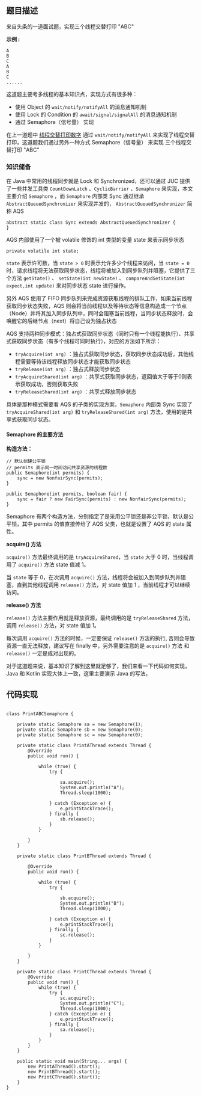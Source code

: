 ## 题目描述

来自头条的一道面试题，实现三个线程交替打印 "ABC"

**示例 :**

```
A
B
C
A
B
C
......
```

这道题主要考多线程的基本知识点，实现方式有很多种：

* 使用 Object 的 `wait/notify/notifyAll` 的消息通知机制
* 使用 Lock 的 Condition 的 `await/signal/signalAll` 的消息通知机制
* 通过 Semaphore（信号量） 实现

在上一道题中 [线程交替打印数字](/multi-thread/printThread.md) 通过 `wait/notify/notifyAll` 来实现了线程交替打印，这道题我们通过另外一种方式   Semaphore（信号量） 来实现 三个线程交替打印 "ABC"


### 知识储备

在 Java 中常用的线程同步就是 Lock 和 Synchronized，还可以通过 JUC 提供了一些并发工具类 `CountDownLatch` 、`CyclicBarrier` 、`Semaphore` 来实现，本文主要介绍 `Semaphore` ，而  `Semaphore` 内部类 Sync 通过继承 `AbstractQueuedSynchronizer` 来实现并发的，  `AbstractQueuedSynchronizer` 简称 AQS

```
abstract static class Sync extends AbstractQueuedSynchronizer {
}
```

AQS 内部使用了一个被 volatile 修饰的 int 类型的变量 state 来表示同步状态

```
private volatile int state;
```

`state` 表示许可数，当 `state > 0` 时表示允许多少个线程来访问，当 `state = 0` 时，请求线程将无法获取同步状态，线程将被加入到同步队列并阻塞，它提供了三个方法 `getState()` 、 `setState(int newState)` 、 `compareAndSetState(int expect,int update)`  来对同步状态 state 进行操作。

另外 AQS 使用了 FIFO 同步队列来完成资源获取线程的排队工作，如果当前线程获取同步状态失败，AQS 则会将当前线程以及等待状态等信息构造成一个节点（Node）并将其加入同步队列中，同时会阻塞当前线程，当同步状态释放时，会唤醒它的后继节点（next）将自己设为独占状态

AQS 支持两种同步模式：独占式获取同步状态（同时只有一个线程能执行）、共享式获取同步状态（有多个线程可同时执行），对应的方法如下所示：

* `tryAcquire(int arg)` ：独占式获取同步状态，获取同步状态成功后，其他线程需要等待该线程释放同步状态才能获取同步状态
* `tryRelease(int arg)` ：独占式释放同步状态
* `tryAcquireShared(int arg)` ：共享式获取同步状态，返回值大于等于0则表示获取成功，否则获取失败
* `tryReleaseShared(int arg)` ：共享式释放同步状态

具体是那种模式需要看 AQS 的子类的实现方案，`Semaphore` 内部类 Sync 实现了   `tryAcquireShared(int arg)` 和 `tryReleaseShared(int arg)` 方法，使用的是共享式获取同步状态。

#### Semaphore 的主要方法

**构造方法：**

```
// 默认创建公平锁 
// permits 表示同一时间访问共享资源的线程数
public Semaphore(int permits) {
    sync = new NonfairSync(permits);
}
    
public Semaphore(int permits, boolean fair) {
    sync = fair ? new FairSync(permits) : new NonfairSync(permits);
}
```

Semaphore 有两个构造方法，分别指定了是采用公平锁还是非公平锁，默认是公平锁，其中 permits 的值直接传给了 AQS 父类，也就是设置了 AQS 的 state 属性。

**acquire() 方法**

`acquire()` 方法最终调用的是 `tryAcquireShared`，当 `state` 大于 0 时，当线程调用了 `acquire()` 方法 state 值减 1。

当 `state` 等于 0，在次调用  `acquire()` 方法，线程将会被加入到同步队列并阻塞，直到其他线程调用 `release()` 方法，对 state 值加 1 ，当前线程才可以继续访问。

**release() 方法**

`release()` 方法主要作用就是释放资源，最终调用的是 `tryReleaseShared` 方法，调用 `release()` 方法，对 state 值加 1。

每次调用 `acquire()` 方法的时候，一定要保证 `release()` 方法的执行, 否则会导致资源一直无法释放，建议写在 finally 中，另外需要注意的是 `acquire()` 方法 和 `release()` 一定是成对出现的。

对于这道题来说，基本知识了解到这里就足够了，我们来看一下代码如何实现， Java 和 Kotlin 实现大体上一致，这里主要演示 Java 的写法。

## 代码实现

```

class PrintABCSemaphore {

    private static Semaphore sa = new Semaphore(1);
    private static Semaphore sb = new Semaphore(0);
    private static Semaphore sc = new Semaphore(0);

    private static class PrintAThread extends Thread {
        @Override
        public void run() {

            while (true) {
                try {

                    sa.acquire();
                    System.out.println("A");
                    Thread.sleep(1000);

                } catch (Exception e) {
                    e.printStackTrace();
                } finally {
                    sb.release();
                }
            }

        }
    }

    private static class PrintBThread extends Thread {

        @Override
        public void run() {

            while (true) {
                try {

                    sb.acquire();
                    System.out.println("B");
                    Thread.sleep(1000);

                } catch (Exception e) {
                    e.printStackTrace();
                } finally {
                    sc.release();
                }
            }

        }
    }

    private static class PrintCThread extends Thread {
        @Override
        public void run() {
            while (true) {
                try {
                    sc.acquire();
                    System.out.println("C");
                    Thread.sleep(1000);
                } catch (Exception e) {
                    e.printStackTrace();
                } finally {
                    sa.release();
                }
            }
        }
    }

    public static void main(String... args) {
        new PrintAThread().start();
        new PrintBThread().start();
        new PrintCThread().start();
    }
}

```

